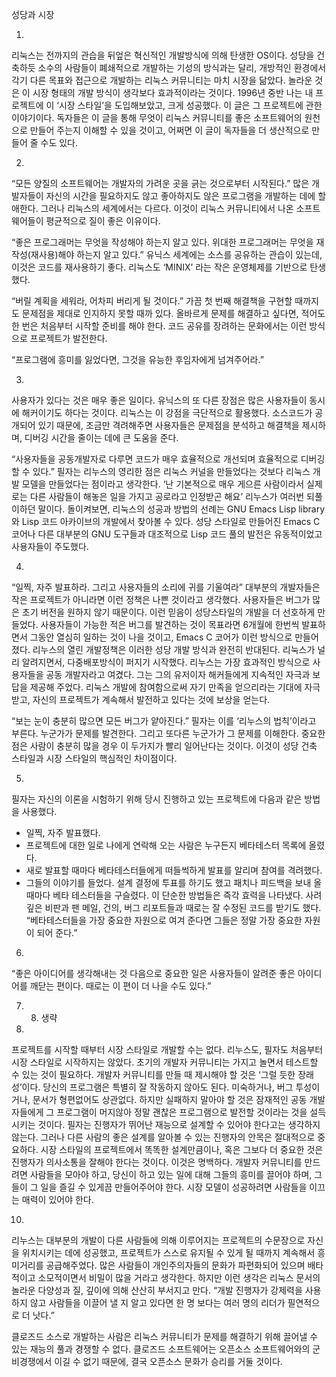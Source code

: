 성당과 시장

1.
리눅스는 전까지의 관습을 뒤엎은 혁신적인 개발방식에 의해 탄생한 OS이다. 성당을 건축하듯 소수의 사람들이 폐쇄적으로 개발하는 기성의 방식과는 달리, 개방적인 환경에서 각기 다른 목표와 접근으로 개발하는 리눅스 커뮤니티는 마치 시장을 닮았다. 놀라운 것은 이 시장 형태의 개발 방식이 생각보다 효과적이라는 것이다. 1996년 중반 나는 내 프로젝트에 이 ‘시장 스타일’을 도입해보았고, 크게 성공했다.
이 글은 그 프로젝트에 관한 이야기이다. 독자들은 이 글을 통해 무엇이 리눅스 커뮤니티를 좋은 소프트웨어의 원천으로 만들어 주는지 이해할 수 있을 것이고, 어쩌면 이 글이 독자들을 더 생산적으로 만들어 줄 수도 있다.

2.
“모든 양질의 소프트웨어는 개발자의 가려운 곳을 긁는 것으로부터 시작된다.”
많은 개발자들이 자신의 시간을 필요하지도 않고 좋아하지도 않은 프로그램을 개발하는 데에 할애한다. 그러나 리눅스의 세계에서는 다르다. 이것이 리눅스 커뮤니티에서 나온 소프트웨어들이 평균적으로 질이 좋은 이유이다. 

“좋은 프로그래머는 무엇을 작성해야 하는지 알고 있다. 위대한 프로그래머는 무엇을 재작성(재사용)해야 하는지 알고 있다.”
유닉스 세계에는  소스를 공유하는 관습이 있는데, 이것은 코드를 재사용하기 좋다. 리눅스도 ‘MINIX’ 라는 작은 운영체제를 기반으로 탄생했다.

“버릴 계획을 세워라, 어차피 버리게 될 것이다.” 
가끔 첫 번째 해결책을 구현할 때까지도 문제점을 제대로 인지하지 못할 때까 있다. 올바르게 문제를 해결하고 싶다면, 적어도 한 번은 처음부터 시작할 준비를 해야 한다. 
코드 공유를 장려하는 문화에서는 이런 방식으로 프로젝트가 발전한다.

“프로그램에 흥미를 잃었다면, 그것을 유능한 후임자에게 넘겨주어라.”

3.
사용자가 있다는 것은 매우 좋은 일이다. 유닉스의 또 다른 장점은 많은 사용자들이 동시에 해커이기도 하다는 것이다. 리눅스는 이 강점을 극단적으로 활용했다. 소스코드가 공개되어 있기 때문에, 조금만 격려해주면 사용자들은 문제점을 분석하고 해결책을 제시하며, 디버깅 시간을 줄이는 데에 큰 도움을 준다.

“사용자들을 공동개발자로 다루면 코드가 매우 효율적으로 개선되며 효율적으로 디버깅할 수 있다.”
필자는 리누스의 영리한 점은 리눅스 커널을 만들었다는 것보다 리눅스 개발 모델을 만들었다는 점이라고 생각한다. ‘난 기본적으로 매우 게으른 사람이라서 실제로는 다른 사람들이 해놓은 일을 가지고 공로라고 인정받곤 해요’ 리누스가 여러번 되풀이하던 말이다.
돌이켜보면, 리눅스의 성공과 방법의 선례는 GNU Emacs Lisp library와 Lisp 코드 아카이브의 개발에서 찾아볼 수 있다. 성당 스타일로 만들어진 Emacs C 코어나 다른 대부분의 GNU 도구들과 대조적으로 Lisp 코드 풀의 발전은 유동적이었고 사용자들이 주도했다.

4.
“일찍, 자주 발표하라. 그리고 사용자들의 소리에 귀를 기울여라”
대부분의 개발자들은 작은 프로젝트가 아니라면 이런 정책은 나쁜 것이라고 생각했다. 사용자들은 버그가 많은 초기 버전을 원하지 않기 때문이다. 이런 믿음이 성당스타일의 개발을 더 선호하게 만들었다. 사용자들이 가능한 적은 버그를 발견하는 것이 목표라면 6개월에 한번씩 발표하면서 그동안 열심히 일하는 것이 나을 것이고, Emacs C 코어가 이런 방식으로 만들어졌다.
리누스의 열린 개발정책은 이러한 성당 개발 방식과 완전히 반대된다. 리눅스가 널리 알려지면서, 다중배포방식이 퍼지기 시작했다. 리누스는 가장 효과적인 방식으로 사용자들을 공동 개발자라고 여겼다. 그는 그의 유저이자 해커들에게 지속적인 자극과 보답을 제공해 주었다. 리눅스 개발에 참여함으로써 자기 만족을 얻으리라는 기대에 자극받고, 자신의 프로젝트가 계속해서 발전하고 있다는 것에 보상을 얻는다.

“보는 눈이 충분히 많으면 모든 버그가 얕아진다.”
필자는 이를 ‘리누스의 법칙’이라고 부른다. 누군가가 문제를 발견한다. 그리고 또다른 누군가가 그 문제를 이해한다. 중요한 점은 사람이 충분히 많을 경우 이 두가지가 빨리 일어난다는 것이다. 이것이 성당 건축 스타일과 시장 스타일의 핵심적인 차이점이다. 

5.
필자는 자신의 이론을 시험하기 위해 당시 진행하고 있는 프로젝트에 다음과 같은 방법을 사용했다.
- 일찍, 자주 발표했다.
- 프로젝트에 대한 일로 나에게 연락해 오는 사람은 누구든지 베타테스터 목록에 올렸다.
- 새로 발표할 때마다 베타테스터들에게 떠들썩하게 발표를 알리며 참여를 격려했다.
- 그들의 이야기를 들었다. 설계 결정에 투표를 하기도 했고 패치나 피드백을 보내 올 때마다 베타 테스터들을 구슬렸다.
이 단순한 방법들은 즉각 효력을 나타냈다. 사려깊은 비판과 팬 메일, 건의, 버그 리포트들과 때로는 잘 수정된 코드를 받기도 했다.
“베타테스터들을 가장 중요한 자원으로 여겨 준다면 그들은 정말 가장 중요한 자원이 되어 준다.”

6.
“좋은 아이디어를 생각해내는 것 다음으로 중요한 일은 사용자들이 알려준 좋은 아이디어를 깨닫는 편이다. 때로는 이 편이 더 나을 수도 있다.”

7. 8. 생략

9.
프로젝트를 시작할 때부터 시장 스타일로 개발할 수는 없다. 리누스도, 필자도 처음부터 시장 스타일로 시작하지는 않았다. 초기의 개발자 커뮤니티는 가지고 놀면서 테스트할 수 있는 것이 필요하다. 개발자 커뮤니티를 만들 때 제시해야 할 것은 ‘그럴 듯한 장래성’이다. 당신의 프로그램은 특별히 잘 작동하지 않아도 된다. 미숙하거나, 버그 투성이거나, 문서가 형편없어도 상관없다. 하지만 실패하지 말아야 할 것은 잠재적인 공동 개발자들에게 그 프로그램이 머지않아 정말 괜찮은 프로그램으로 발전할 것이라는 것을 설득시키는 것이다. 필자는 진행자가 뛰어난 재능으로 설계할 수 있어야 한다고는 생각하지 않는다. 그러나 다른 사람의 좋은 설계를 알아볼 수 있는 진행자의 안목은 절대적으로 중요하다. 
시장 스타일의 프로젝트에서 똑똑한 설계만큼이나, 혹은 그보다 더 중요한 것은 진행자가 의사소통을 잘해야 한다는 것이다.
이것은 명백하다. 개발자 커뮤니티를 만드려면 사람들을 모아야 하고, 당신이 하고 있는 일에 대해 그들의 흥미를 끌어야 하며, 그들이 그 일을 즐길 수 있게끔 만들어주어야 한다. 시장 모델이 성공하려면 사람들을 이끄는 매력이 있어야 한다.

10.
리누스는 대부분의 개발이 다른 사람들에 의해 이루어지는 프로젝트의 수문장으로 자신을 위치시키는 데에 성공했고, 프로젝트가 스스로 유지될 수 있게 될 때까지 계속해서 흥미거리를 공급해주었다. 
많은 사람들이 개인주의자들의 문화가 파편화되어 있으며 배타적이고 소모적이면서 비밀이 많을 거라고 생각한다. 하지만 이런 생각은 리눅스 문서의 놀라운 다양성과 질, 깊이에 의해 산산히 부서지고 만다.
“개발 진행자가 강제력을 사용하지 않고 사람들을 이끌어 낼 지 알고 있다면 한 명 보다는 여러 명의 리더가 필연적으로 더 낫다.”

클로즈드 소스로 개발하는 사람은 리눅스 커뮤니티가 문제를 해결하기 위해 끌어낼 수 있는 재능의 풀과 경쟁할 수 없다. 클로즈드 소프트웨어는 오픈소스 소프트웨어와의 군비경쟁에서 이길 수 없기 때문에, 결국 오픈소스 문화가 승리를 거둘 것이다.
